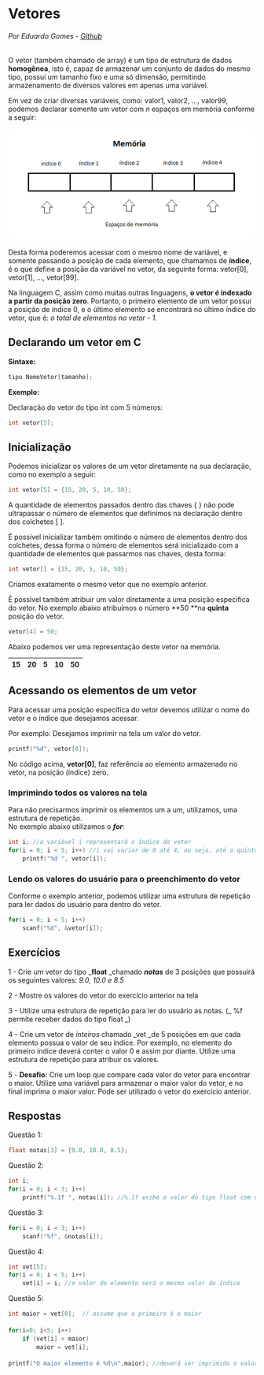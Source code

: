 # Vetores

###### Por Eduardo Gomes - [Github](https://github.com/elgsantos)

O vetor \(também chamado de array\) é um tipo de estrutura de dados **homogênea**, isto é, capaz de armazenar um conjunto de dados do mesmo tipo, possui um tamanho fixo e uma só dimensão, permitindo armazenamento de diversos valores em apenas uma variável.

Em vez de criar diversas variáveis, como: valor1, valor2, …, valor99, podemos declarar somente um vetor com _n_ espaços em memória conforme a seguir:

![](/assets/vetor1.png)

Desta forma poderemos acessar com o mesmo nome de variável, e somente passando a posição de cada elemento, que chamamos de **índice**, é o que define a posição da variável no vetor, da seguinte forma: vetor\[0\], vetor\[1\], ..., vetor\[99\].

Na linguagem C, assim como muitas outras linguagens, **o vetor é indexado a partir da posição zero**. Portanto, o primeiro elemento de um vetor possui a posição de índice 0, e o último elemento se encontrará no último índice do vetor, que é: _o total de elementos no vetor - 1._

## Declarando um vetor em C

**Sintaxe:**

```c
tipo NomeVetor[tamanho];
```

**Exemplo:**

Declaração do vetor do tipo int com 5 números:

```c
int vetor[5];
```

## Inicialização

Podemos inicializar os valores de um vetor diretamente na sua declaração, como no exemplo a seguir:

```c
int vetor[5] = {15, 20, 5, 10, 50};
```

A quantidade de elementos passados dentro das chaves { } não pode ultrapassar o número de elementos que definimos na declaração dentro dos colchetes \[ \].

É possível inicializar também omitindo o número de elementos dentro dos colchetes, dessa forma o número de elementos será inicializado com a quantidade de elementos que passarmos nas chaves, desta forma:

```c
int vetor[] = {15, 20, 5, 10, 50};
```

Criamos exatamente o mesmo vetor que no exemplo anterior.

É possível também atribuir um valor diretamente a uma posição específica do vetor. No exemplo abaixo atribuímos o número **50 **na **quinta** posição do vetor.

```c
vetor[4] = 50;
```

Abaixo podemos ver uma representação deste vetor na memória.

| 15 | 20 | 5 | 10 | 50 |
| :---: | :---: | :---: | :---: | :---: |


## Acessando os elementos de um vetor

Para acessar uma posição específica do vetor devemos utilizar o nome do vetor e o índice que desejamos acessar.

Por exemplo: Desejamos imprimir na tela um valor do vetor.

```c
printf("%d", vetor[0]);
```

No código acima, **vetor\[0\]**, faz referência ao elemento armazenado no vetor, na posição \(índice\) zero.

### Imprimindo todos os valores na tela

Para não precisarmos imprimir os elementos um a um, utilizamos, uma estrutura de repetição.  
No exemplo abaixo utilizamos o _**for**_:

```c
int i; //a variável i representará o índice do vetor
for(i = 0; i < 5; i++) //i vai variar de 0 até 4, ou seja, até o quinto índice do vetor
    printf("%d ", vetor[i]);
```

### Lendo os valores do usuário para o preenchimento do vetor

Conforme o exemplo anterior, podemos utilizar uma estrutura de repetição para ler dados do usuário para dentro do vetor.

```c
for(i = 0; i < 5; i++)
    scanf("%d", &vetor[i]);
```

## Exercícios

1 - Crie um vetor do tipo _**float** _chamado _**notas**_ de 3 posições que possuirá os seguintes valores: _9.0, 10.0 e 8.5_

2 - Mostre os valores do vetor do exercício anterior na tela

3 - Utilize uma estrutura de repetição para ler do usuário as notas. \(_ %f permite receber dados do tipo float _\)

4 - Crie um vetor de _inteiros_ chamado _vet _de 5 posições em que cada elemento possua o valor de seu índice. Por exemplo, no elemento do primeiro índice deverá conter o valor 0 e assim por diante. Utilize uma estrutura de repetição para atribuir os valores.

5 - **Desafio:** Crie um loop que compare cada valor do vetor para encontrar o maior. Utilize uma variável para armazenar o maior valor do vetor, e no final imprima o maior valor. Pode ser utilizado o vetor do exercício anterior.

## Respostas

Questão 1:

```c
float notas[3] = {9.0, 10.0, 8.5};
```

Questão 2:

```c
int i;
for(i = 0; i < 3; i++)
    printf("%.1f ", notas[i]); //%.1f exibe o valor do tipo float com uma casa decimal. Ex: 9.5
```

Questão 3:

```c
for(i = 0; i < 3; i++)
    scanf("%f", &notas[i]);
```

Questão 4:

```c
int vet[5];
for(i = 0; i < 5; i++)
    vet[i] = i; //o valor do elemento será o mesmo valor do índice
```

Questão 5:

```c
int maior = vet[0];  // assume que o primeiro é o maior

for(i=0; i<5; i++)
    if (vet[i] > maior)
        maior = vet[i];

printf("O maior elemento é %d\n",maior); //deverá ser imprimido o valor 4 caso o vetor seja igual ao do exercício 4
```



